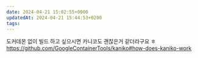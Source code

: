 ```yaml
---
date: 2024-04-21 15:02:55+0000
updatedAt: 2024-04-21 15:44:53+0200
tags: 
---
```

도커데몬 없이 빌드 하고 싶으시면 카니코도 괜찮은거 같더라구요 ㅎ https://github.com/GoogleContainerTools/kaniko#how-does-kaniko-work